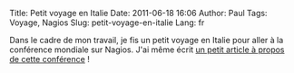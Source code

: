 Title: Petit voyage en Italie
Date: 2011-06-18 16:06
Author: Paul
Tags: Voyage, Nagios
Slug: petit-voyage-en-italie
Lang: fr

Dans le cadre de mon travail, je fis un petit voyage en Italie pour
aller à la conférence mondiale sur Nagios. J'ai même écrit [un petit
article à propos de cette
conférence](http://www.monitoring-fr.org/2011/06/nagios-world-conference-bolzano-somone/)
!

